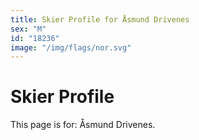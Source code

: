 ```yaml
---
title: Skier Profile for Åsmund Drivenes
sex: "M"
id: "18236"
image: "/img/flags/nor.svg" 
---
```


# Skier Profile

This page is for: Åsmund Drivenes.
    